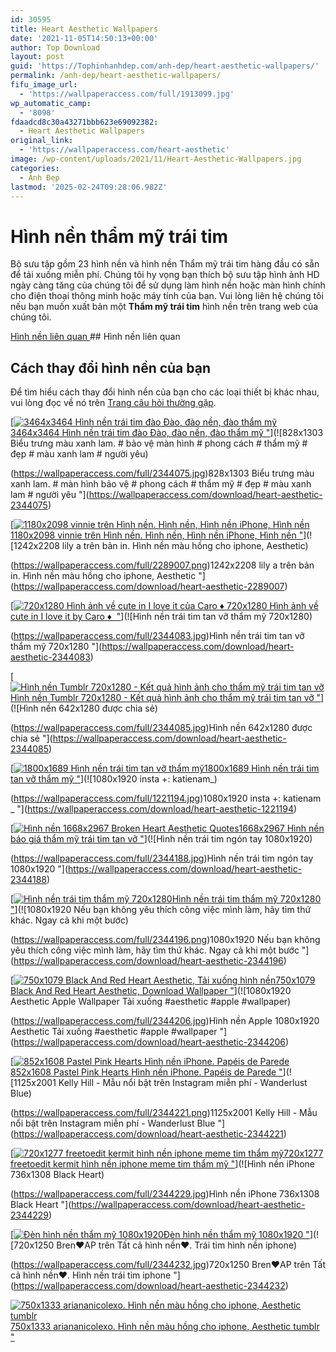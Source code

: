 ```yaml
---
id: 30595
title: Heart Aesthetic Wallpapers
date: '2021-11-05T14:50:13+00:00'
author: Top Download
layout: post
guid: 'https://Tophinhanhdep.com/anh-dep/heart-aesthetic-wallpapers/'
permalink: /anh-dep/heart-aesthetic-wallpapers/
fifu_image_url:
  - 'https://wallpaperaccess.com/full/1913099.jpg'
wp_automatic_camp:
  - '8098'
fdaadcd8c30a43271bbb623e69092382:
  - Heart Aesthetic Wallpapers
original_link:
  - 'https://wallpaperaccess.com/heart-aesthetic'
image: /wp-content/uploads/2021/11/Heart-Aesthetic-Wallpapers.jpg
categories:
  - Ảnh Đẹp
lastmod: '2025-02-24T09:28:06.982Z'
---
```

# Hình nền thẩm mỹ trái tim

Bộ sưu tập gồm 23 hình nền và hình nền Thẩm mỹ trái tim hàng đầu có sẵn để tải xuống miễn phí. Chúng tôi hy vọng bạn thích bộ sưu tập hình ảnh HD ngày càng tăng của chúng tôi để sử dụng làm hình nền hoặc màn hình chính cho điện thoại thông minh hoặc máy tính của bạn. Vui lòng liên hệ chúng tôi nếu bạn muốn xuất bản một **Thẩm mỹ trái tim** hình nền trên trang web của chúng tôi.

[Hình nền liên quan ](#related) ## Hình nền liên quan

## Cách thay đổi hình nền của bạn

Để tìm hiểu cách thay đổi hình nền của bạn cho các loại thiết bị khác nhau, vui lòng đọc về nó trên [Trang câu hỏi thường gặp](https://tophinhanhdep.com/faq/).

  
[[![3464x3464 Hình nền trái tim đào Đào, đào nền, đào thẩm mỹ](https://wallpaperaccess.com/full/1913099.jpg)3464x3464 Hình nền trái tim đào Đào, đào nền, đào thẩm mỹ "](https://wallpaperaccess.com/download/heart-aesthetic-1913099)](![828x1303 Biểu trưng màu xanh lam.  # bảo vệ màn hình # phong cách # thẩm mỹ # đẹp # màu xanh lam # người yêu)

(https://wallpaperaccess.com/full/2344075.jpg)828x1303 Biểu trưng màu xanh lam. # màn hình bảo vệ # phong cách # thẩm mỹ # đẹp # màu xanh lam # người yêu "](https://wallpaperaccess.com/download/heart-aesthetic-2344075)

[[![1180x2098 vinnie trên Hình nền.  Hình nền, Hình nền iPhone, Hình nền](https://wallpaperaccess.com/full/960691.jpg)1180x2098 vinnie trên Hình nền. Hình nền, Hình nền iPhone, Hình nền "](https://wallpaperaccess.com/download/heart-aesthetic-960691)](![1242x2208 lily a trên bản in.  Hình nền màu hồng cho iphone, Aesthetic)

(https://wallpaperaccess.com/full/2289007.png)1242x2208 lily a trên bản in. Hình nền màu hồng cho iphone, Aesthetic "](https://wallpaperaccess.com/download/heart-aesthetic-2289007)

[[![720x1280 Hình ảnh về cute in I love it của Caro ♦ ️](https://wallpaperaccess.com/full/2344077.jpg)720x1280 Hình ảnh về cute in I love it by Caro ♦ ️ "](https://wallpaperaccess.com/download/heart-aesthetic-2344077)](![Hình nền trái tim tan vỡ thẩm mỹ 720x1280)

(https://wallpaperaccess.com/full/2344083.jpg)Hình nền trái tim tan vỡ thẩm mỹ 720x1280 "](https://wallpaperaccess.com/download/heart-aesthetic-2344083)

[[![Hình nền Tumblr 720x1280 - Kết quả hình ảnh cho thẩm mỹ trái tim tan vỡ](https://wallpaperaccess.com/full/1294384.jpg)Hình nền Tumblr 720x1280 - Kết quả hình ảnh cho thẩm mỹ trái tim tan vỡ "](https://wallpaperaccess.com/download/heart-aesthetic-1294384)](![Hình nền 642x1280 được chia sẻ)

(https://wallpaperaccess.com/full/2344085.jpg)Hình nền 642x1280 được chia sẻ "](https://wallpaperaccess.com/download/heart-aesthetic-2344085)

 [[![1800x1689 Hình nền trái tim tan vỡ thẩm mỹ](https://wallpaperaccess.com/full/2344088.jpg)1800x1689 Hình nền trái tim tan vỡ thẩm mỹ "](https://wallpaperaccess.com/download/heart-aesthetic-2344088)](![1080x1920 insta +: katienam_)

(https://wallpaperaccess.com/full/1221194.jpg)1080x1920 insta +: katienam \_ "](https://wallpaperaccess.com/download/heart-aesthetic-1221194)

[[![Hình nền 1668x2967 Broken Heart Aesthetic Quotes](https://wallpaperaccess.com/full/2344090.jpg)1668x2967 Hình nền báo giá thẩm mỹ trái tim tan vỡ "](https://wallpaperaccess.com/download/heart-aesthetic-2344090)](![Hình nền trái tim ngón tay 1080x1920)

(https://wallpaperaccess.com/full/2344188.jpg)Hình nền trái tim ngón tay 1080x1920 "](https://wallpaperaccess.com/download/heart-aesthetic-2344188)

[[![Hình nền trái tim thẩm mỹ 720x1280](https://wallpaperaccess.com/full/2344193.jpg)Hình nền trái tim thẩm mỹ 720x1280 "](https://wallpaperaccess.com/download/heart-aesthetic-2344193)](![1080x1920 Nếu bạn không yêu thích công việc mình làm, hãy tìm thứ khác.  Ngay cả khi một bước)

(https://wallpaperaccess.com/full/2344196.png)1080x1920 Nếu bạn không yêu thích công việc mình làm, hãy tìm thứ khác. Ngay cả khi một bước "](https://wallpaperaccess.com/download/heart-aesthetic-2344196)

[[![750x1079 Black And Red Heart Aesthetic, Tải xuống hình nền](https://wallpaperaccess.com/full/1303731.jpg)750x1079 Black And Red Heart Aesthetic, Download Wallpaper "](https://wallpaperaccess.com/download/heart-aesthetic-1303731)](![1080x1920 Aesthetic Apple Wallpaper Tải xuống #aesthetic #apple #wallpaper)

(https://wallpaperaccess.com/full/2344206.jpg)Hình nền Apple 1080x1920 Aesthetic Tải xuống #aesthetic #apple #wallpaper "](https://wallpaperaccess.com/download/heart-aesthetic-2344206)

[[![852x1608 Pastel Pink Hearts Hình nền iPhone.  Papéis de Parede](https://wallpaperaccess.com/full/660725.jpg)852x1608 Pastel Pink Hearts Hình nền iPhone. Papéis de Parede "](https://wallpaperaccess.com/download/heart-aesthetic-660725)](![1125x2001 Kelly Hill - Mẫu nổi bật trên Instagram miễn phí - Wanderlust Blue)

(https://wallpaperaccess.com/full/2344221.png)1125x2001 Kelly Hill - Mẫu nổi bật trên Instagram miễn phí - Wanderlust Blue "](https://wallpaperaccess.com/download/heart-aesthetic-2344221)

[[![720x1277 freetoedit kermit hình nền iphone meme tim thẩm mỹ](https://wallpaperaccess.com/full/2344222.jpg)720x1277 freetoedit kermit hình nền iphone meme tim thẩm mỹ "](https://wallpaperaccess.com/download/heart-aesthetic-2344222)](![Hình nền iPhone 736x1308 Black Heart)

(https://wallpaperaccess.com/full/2344229.jpg)Hình nền iPhone 736x1308 Black Heart "](https://wallpaperaccess.com/download/heart-aesthetic-2344229)

[[![Đèn hình nền thẩm mỹ 1080x1920](https://wallpaperaccess.com/full/2344230.jpg)Đèn hình nền thẩm mỹ 1080x1920 "](https://wallpaperaccess.com/download/heart-aesthetic-2344230)](![720x1250 Bren❤️AP trên Tất cả hình nền❤️.  Trái tim hình nền iphone)

(https://wallpaperaccess.com/full/2344232.jpg)720x1250 Bren❤️AP trên Tất cả hình nền❤️. Hình nền trái tim iphone "](https://wallpaperaccess.com/download/heart-aesthetic-2344232)

[![750x1333 ariananicolexo.  Hình nền màu hồng cho iphone, Aesthetic tumblr](https://wallpaperaccess.com/full/2344297.jpg)750x1333 ariananicolexo. Hình nền màu hồng cho iphone, Aesthetic tumblr "](https://wallpaperaccess.com/download/heart-aesthetic-2344297)
